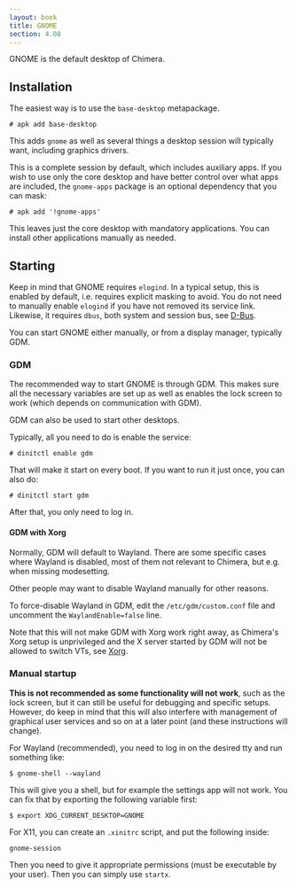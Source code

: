 ```yaml
---
layout: book
title: GNOME
section: 4.08
---
```


GNOME is the default desktop of Chimera.

## Installation

The easiest way is to use the `base-desktop` metapackage.

```
# apk add base-desktop
```

This adds `gnome` as well as several things a desktop session
will typically want, including graphics drivers.

This is a complete session by default, which includes auxiliary
apps. If you wish to use only the core desktop and have better
control over what apps are included, the `gnome-apps` package
is an optional dependency that you can mask:

```
# apk add '!gnome-apps'
```

This leaves just the core desktop with mandatory applications.
You can install other applications manually as needed.

## Starting

Keep in mind that GNOME requires `elogind`. In a typical setup, this
is enabled by default, i.e. requires explicit masking to avoid. You
do not need to manually enable `elogind` if you have not removed
its service link. Likewise, it requires `dbus`, both system and
session bus, see [D-Bus](/docs/configuration/dbus).

You can start GNOME either manually, or from a display manager,
typically GDM.

### GDM

The recommended way to start GNOME is through GDM. This makes sure
all the necessary variables are set up as well as enables the lock
screen to work (which depends on communication with GDM).

GDM can also be used to start other desktops.

Typically, all you need to do is enable the service:

```
# dinitctl enable gdm
```

That will make it start on every boot. If you want to run it just
once, you can also do:

```
# dinitctl start gdm
```

After that, you only need to log in.

#### GDM with Xorg

Normally, GDM will default to Wayland. There are some specific cases
where Wayland is disabled, most of them not relevant to Chimera, but
e.g. when missing modesetting.

Other people may want to disable Wayland manually for other reasons.

To force-disable Wayland in GDM, edit the `/etc/gdm/custom.conf` file
and uncomment the `WaylandEnable=false` line.

Note that this will not make GDM with Xorg work right away, as Chimera's
Xorg setup is unprivileged and the X server started by GDM will not be
allowed to switch VTs, see [Xorg](/docs/configuration/xorg).

### Manual startup

**This is not recommended as some functionality will not work**, such
as the lock screen, but it can still be useful for debugging and specific
setups. However, do keep in mind that this will also interfere with
management of graphical user services and so on at a later point (and
these instructions will change).

For Wayland (recommended), you need to log in on the desired tty
and run something like:

```
$ gnome-shell --wayland
```

This will give you a shell, but for example the settings app will
not work. You can fix that by exporting the following variable first:

```
$ export XDG_CURRENT_DESKTOP=GNOME
```

For X11, you can create an `.xinitrc` script, and put the following
inside:

```
gnome-session
```

Then you need to give it appropriate permissions (must be executable
by your user). Then you can simply use `startx`.
